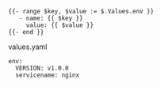 ```
{{- range $key, $value := $.Values.env }}
   - name: {{ $key }}
     value: {{ $value }}
{{- end }}
```

values.yaml 

```
env:
  VERSION: v1.0.0
  servicename: nginx

```
